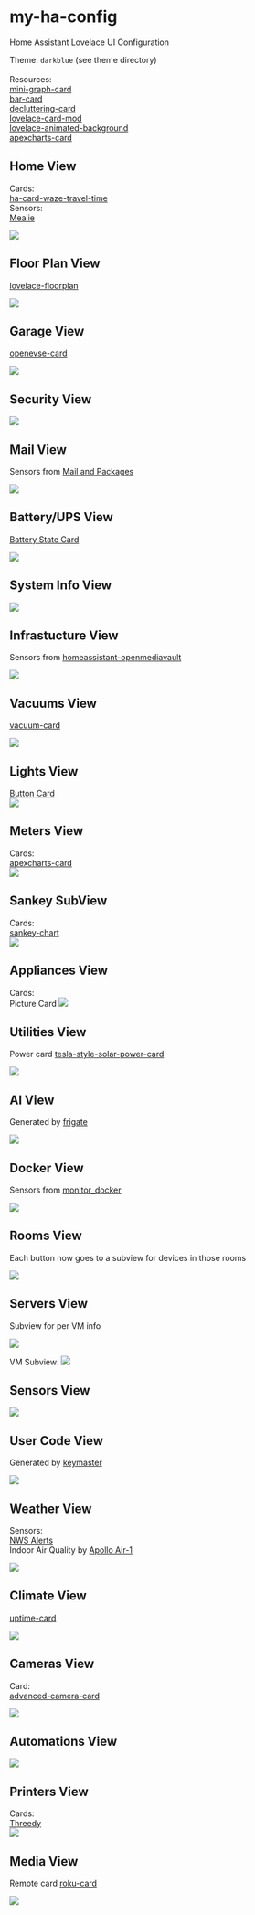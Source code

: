 # my-ha-config

Home Assistant Lovelace UI Configuration

Theme: `darkblue` (see theme directory)<br/>
<br/>
Resources:<br/>
[mini-graph-card](https://github.com/kalkih/mini-graph-card)<br/>
[bar-card](https://github.com/custom-cards/bar-card)<br/>
[decluttering-card](https://github.com/custom-cards/decluttering-card)<br/>
[lovelace-card-mod](https://github.com/thomasloven/lovelace-card-mod)<br/>
[lovelace-animated-background](https://github.com/Villhellm/lovelace-animated-background)<br/>
[apexcharts-card](https://github.com/RomRider/apexcharts-card)<br/>

## Home View

Cards:<br/>
[ha-card-waze-travel-time](https://github.com/r-renato/ha-card-waze-travel-time)<br/>
Sensors:<br/>
[Mealie](https://www.home-assistant.io/integrations/mealie)

<img src="https://github.com/firstof9/my-ha-config/raw/master/images/home-screen.png">

## Floor Plan View

[lovelace-floorplan](https://github.com/pkozul/lovelace-floorplan)

<img src="https://github.com/firstof9/my-ha-config/raw/master/images/floor-plan.gif">

## Garage View

[openevse-card](https://github.com/KipK/openevse-card)

<img src="https://github.com/firstof9/my-ha-config/raw/master/images/garage-tab.png">

## Security View

<img src="https://github.com/firstof9/my-ha-config/raw/master/images/security-tab.png">

## Mail View

Sensors from [Mail and Packages](https://github.com/moralmunky/Home-Assistant-Mail-And-Packages/)

<img src="https://github.com/firstof9/my-ha-config/raw/master/images/mail-tab.png">

## Battery/UPS View

[Battery State Card](https://github.com/maxwroc/battery-state-card)<br/>

<img src="https://github.com/firstof9/my-ha-config/raw/master/images/battery-tab.png">

## System Info View

<img src="https://github.com/firstof9/my-ha-config/raw/master/images/system-info-tab.png">

## Infrastucture View

Sensors from [homeassistant-openmediavault](https://github.com/tomaae/homeassistant-openmediavault)

<img src="https://github.com/firstof9/my-ha-config/raw/master/images/infrasturcture-tab.gif">

## Vacuums View

[vacuum-card](https://github.com/denysdovhan/vacuum-card)<br/>

<img src="https://github.com/firstof9/my-ha-config/raw/master/images/vacuum-tab.gif">

## Lights View

[Button Card](https://github.com/custom-cards/button-card)<br>
<img src="https://github.com/firstof9/my-ha-config/raw/master/images/lights-tab.png">

## Meters View
Cards:<br/>
[apexcharts-card](https://github.com/RomRider/apexcharts-card)<br/>
<img src="https://github.com/firstof9/my-ha-config/raw/master/images/meters-tab.png">

## Sankey SubView
Cards:<br/>
[sankey-chart](https://github.com/MindFreeze/ha-sankey-chart)<br/>
<img src="https://github.com/firstof9/my-ha-config/raw/master/images/sankey-chart.png">

## Appliances View
Cards:<br/>
Picture Card
<img src="https://github.com/firstof9/my-ha-config/raw/master/images/appliances-tab.png">

## Utilities View

Power card [tesla-style-solar-power-card](https://github.com/reptilex/tesla-style-solar-power-card)

<img src="https://github.com/firstof9/my-ha-config/raw/master/images/utilities-tab.webp">

## AI View

Generated by [frigate](https://github.com/blakeblackshear/frigate)

<img src="https://github.com/firstof9/my-ha-config/raw/master/images/AI-tab.png">

## Docker View

Sensors from [monitor_docker](https://github.com/ualex73/monitor_docker)

<img src="https://github.com/firstof9/my-ha-config/raw/master/images/docker-tab.png">

## Rooms View
Each button now goes to a subview for devices in those rooms

<img src="https://github.com/firstof9/my-ha-config/raw/master/images/rooms-tab.png">

## Servers View
Subview for per VM info

<img src="https://github.com/firstof9/my-ha-config/raw/master/images/servers-tab.png">

VM Subview:
<img src="https://github.com/firstof9/my-ha-config/raw/master/images/virt-machines-subview.png">

## Sensors View

<img src="https://github.com/firstof9/my-ha-config/raw/master/images/sensors-tab.png">

## User Code View

Generated by [keymaster](https://github.com/FutureTense/keymaster/)

<img src="https://github.com/firstof9/my-ha-config/raw/master/images/usercode-tab.png">

## Weather View

Sensors:<br/>
[NWS Alerts](https://github.com/finity69x2/nws_alerts)<br/>
Indoor Air Quality by [Apollo Air-1](https://apolloautomation.com/products/air-1)

<img src="https://github.com/firstof9/my-ha-config/raw/master/images/weather-tab.gif">

## Climate View
[uptime-card](https://github.com/dylandoamaral/uptime-card)

<img src="https://github.com/firstof9/my-ha-config/raw/master/images/climate-tab.png">

## Cameras View
Card:<br/>
[advanced-camera-card](https://github.com/dermotduffy/advanced-camera-card)

<img src="https://github.com/firstof9/my-ha-config/raw/master/images/cameras-tab.png">

## Automations View

<img src="https://github.com/firstof9/my-ha-config/raw/master/images/automations-tab.png">

## Printers View
Cards:<br/>
[Threedy](https://github.com/dangreco/threedy)<br/>
<img src="https://github.com/firstof9/my-ha-config/raw/master/images/printers-tab.gif">

## Media View

Remote card [roku-card](https://github.com/iantrich/roku-card)<br/>

<img src="https://github.com/firstof9/my-ha-config/raw/master/images/media-tab.png">
